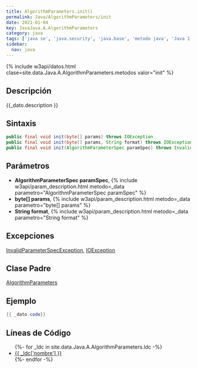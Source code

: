 ```yaml
---
title: AlgorithmParameters.init()
permalink: Java/AlgorithmParameters/init
date: 2021-01-04
key: JavaJava.A.AlgorithmParameters
category: java
tags: ['java se', 'java.security', 'java.base', 'metodo java', 'Java 1.2']
sidebar: 
  nav: java
---
```


{% include w3api/datos.html clase=site.data.Java.A.AlgorithmParameters.metodos valor="init" %}

## Descripción
{{_dato.description }}

## Sintaxis
~~~java
public final void init(byte[] params) throws IOException
public final void init(byte[] params, String format) throws IOException
public final void init(AlgorithmParameterSpec paramSpec) throws InvalidParameterSpecException
~~~

## Parámetros
* **AlgorithmParameterSpec paramSpec**,  {% include w3api/param_description.html metodo=_data parametro="AlgorithmParameterSpec paramSpec" %}
* **byte[] params**,  {% include w3api/param_description.html metodo=_data parametro="byte[] params" %}
* **String format**,  {% include w3api/param_description.html metodo=_data parametro="String format" %}

## Excepciones
[InvalidParameterSpecException](/Java/InvalidParameterSpecException/), [IOException](/Java/IOException/)

## Clase Padre
[AlgorithmParameters](/Java/AlgorithmParameters/)

## Ejemplo
~~~java
{{ _dato.code}}
~~~

## Líneas de Código
<ul>
{%- for _ldc in site.data.Java.A.AlgorithmParameters.ldc -%}
   <li>
       <a href="{{_ldc['url'] }}">{{ _ldc['nombre'] }}</a>
   </li>
{%- endfor -%}
</ul>
